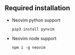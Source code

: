 ## Required installation

- Neovim python support

  ```
  pip3 install pynvim
  ```

- Neovim node support

  ```
  npm i -g neovim
  ```
